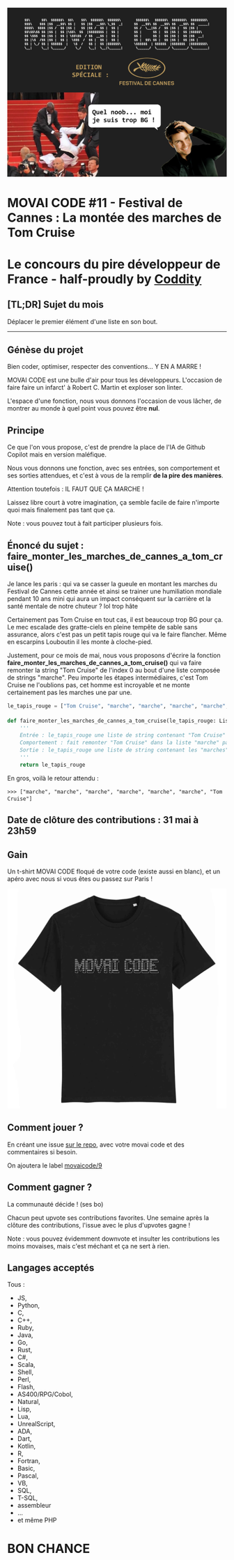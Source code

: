 ![](./movaicode-0522.png)

# MOVAI CODE #11 - Festival de Cannes : La montée des marches de Tom Cruise 
# Le concours du pire développeur de France - half-proudly by [Coddity](https://www.coddity.com/)

## [TL;DR] Sujet du mois

Déplacer le premier élément d'une liste en son bout.

_______________
## Génèse du projet

Bien coder, optimiser, respecter des conventions... Y EN A MARRE ! 

MOVAI CODE est une bulle d'air pour tous les développeurs. L'occasion de faire faire un infarct' à Robert C. Martin et exploser son linter.

L'espace d'une fonction, nous vous donnons l'occasion de vous lâcher, de montrer au monde à quel point vous pouvez être **nul**. 

## Principe

Ce que l'on vous propose, c'est de prendre la place de l'IA de Github Copilot mais en version maléfique.

Nous vous donnons une fonction, avec ses entrées, son comportement et ses sorties attendues, et c'est à vous de la remplir **de la pire des manières**. 

Attention toutefois : IL FAUT QUE ÇA MARCHE !

Laissez libre court à votre imagination, ça semble facile de faire n'importe quoi mais finalement pas tant que ça.

Note : vous pouvez tout à fait participer plusieurs fois.

## Énoncé du sujet : faire_monter_les_marches_de_cannes_a_tom_cruise()

Je lance les paris : qui va se casser la gueule en montant les marches du Festival de Cannes cette année et ainsi se trainer une humiliation mondiale pendant 10 ans mini qui aura un impact conséquent sur la carrière et la santé mentale de notre chuteur ? lol trop hâte

Certainement pas Tom Cruise en tout cas, il est beaucoup trop BG pour ça. Le mec escalade des gratte-ciels en pleine tempête de sable sans assurance, alors c'est pas un petit tapis rouge qui va le faire flancher. Même en escarpins Louboutin il les monte à cloche-pied.

Justement, pour ce mois de mai, nous vous proposons d'écrire la fonction **faire_monter_les_marches_de_cannes_a_tom_cruise()** qui va faire remonter la string "Tom Cruise" de l'index 0 au bout d'une liste composée de strings "marche". Peu importe les étapes intermédiaires, c'est Tom Cruise ne l'oublions pas, cet homme est incroyable et ne monte certainement pas les marches une par une.

```python
le_tapis_rouge = ["Tom Cruise", "marche", "marche", "marche", "marche", "marche", "marche"]

def faire_monter_les_marches_de_cannes_a_tom_cruise(le_tapis_rouge: List[str]) -> List[str]:
    '''
    Entrée : le_tapis_rouge une liste de string contenant "Tom Cruise" et des "marches" à monter
    Comportement : fait remonter "Tom Cruise" dans la liste "marche" par "marche"
    Sortie : le_tapis_rouge une liste de string contenant les "marches" et "Tom Cruise"
    '''
    return le_tapis_rouge
```

En gros, voilà le retour attendu :

```
>>> ["marche", "marche", "marche", "marche", "marche", "marche", "Tom Cruise"]
```

## Date de clôture des contributions : 31 mai à 23h59

## Gain

Un t-shirt MOVAI CODE floqué de votre code (existe aussi en blanc), et un apéro avec nous si vous êtes ou passez sur Paris !

![](./tshirt-movaicode.png)


## Comment jouer ? 

En créant une issue [sur le repo](https://github.com/CoddityTeam/movaicode/issues), avec votre movai code et des commentaires si besoin.

On ajoutera le label [movaicode/9](https://github.com/CoddityTeam/movaicode/labels/movaicode%2F10)


## Comment gagner ?

La communauté décide ! (ses bo)

Chacun peut upvote ses contributions favorites. Une semaine après la clôture des contributions, l'issue avec le plus d'upvotes gagne ! 

Note : vous pouvez évidemment downvote et insulter les contributions les moins movaises, mais c'est méchant et ça ne sert à rien.


## Langages acceptés

Tous :
 - JS,
 - Python,
 - C,
 - C++,
 - Ruby,
 - Java,
 - Go,
 - Rust,
 - C#,
 - Scala,
 - Shell,
 - Perl,
 - Flash,
 - AS400/RPG/Cobol,
 - Natural,
 - Lisp,
 - Lua,
 - UnrealScript,
 - ADA,
 - Dart,
 - Kotlin,
 - R,
 - Fortran,
 - Basic,
 - Pascal,
 - VB,
 - SQL,
 - T-SQL,
 - assembleur
 - ...
 - et même PHP


# BON CHANCE
